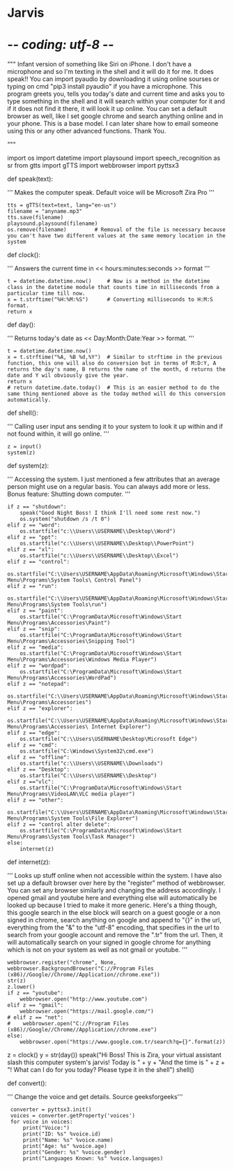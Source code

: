 # Jarvis
# -*- coding: utf-8 -*-
"""
Infant version of something like Siri on iPhone.
I don't have a microphone and so I'm texting in
the shell and it will do it for me. It does speak!!
You can import pyaudio by downloading it using online
sourses or typing on cmd "pip3 install pyaudio" if you
have a microphone. This program greets you, tells you 
today's date and current time and asks you to type 
something in the shell and it will search within your
computer for it and if it does not find it there, it will
look it up online. You can set a default browser as well, like
I set google chrome and search anything online and in your phone.
This is a base model. I can later share how to email someone using 
this or any other advanced functions. Thank You.

"""

import os
import datetime
import playsound
import speech_recognition as sr
from gtts import gTTS
import webbrowser
import pyttsx3

def speak(text):

''' Makes the computer speak. Default voice will be Microsoft Zira Pro '''

    tts = gTTS(text=text, lang="en-us")
    filename = "anyname.mp3"
    tts.save(filename)
    playsound.playsound(filename)	
    os.remove(filename) 		# Removal of the file is necessary because you can't have two different values at the same memory location in the system

def clock():

''' Answers the current time in << hours:minutes:seconds >> format '''

    t = datetime.datetime.now()		# Now is a method in the datetime class in the datetime module that counts time in milliseconds from a particular time till now.
    x = t.strftime("%H:%M:%S")		# Converting milliseconds to H:M:S format.
    return x

def day():

''' Returns today's date as << Day:Month:Date:Year >> format. '''

    t = datetime.datetime.now()
    x = t.strftime("%A, %B %d,%Y")	# Similar to strftime in the previous function, this one will also do conversion but in terms of M:D:Y, A returns the day's name, B returns the name of the month, d returns the date and Y wil obviously give the year.
    return x
    # return datetime.date.today()	# This is an easier method to do the same thing mentioned above as the today method will do this conversion automatically.

def shell():

''' Calling user input ans sending it to your system to look it up within and if not found within, it will go online. '''

    z = input()
    system(z)
    
def system(z):

''' Accessing the system. I just mentioned a few attributes that an average person might use on a regular basis. You can always add more or less. Bonus feature: Shutting down computer. '''

    if z == "shutdown":
        speak("Good Night Boss! I think I'll need some rest now.")
        os.system("shutdown /s /t 0")
    elif z == "word":
        os.startfile("c:\\Users\\USERNAME\\Desktop\\Word")
    elif z == "ppt":
        os.startfile("c:\\Users\\USERNAME\\Desktop\\PowerPoint")
    elif z == "xl":
        os.startfile("c:\\Users\\USERNAME\\Desktop\\Excel")
    elif z == "control":
        os.startfile("C:\\Users\USERNAME\AppData\Roaming\Microsoft\Windows\Start Menu\Programs\System Tools\ Control Panel")
    elif z == "run":
        os.startfile("C:\\Users\USERNAME\AppData\Roaming\Microsoft\Windows\Start Menu\Programs\System Tools\run")
    elif z == "paint":
        os.startfile("C:\ProgramData\Microsoft\Windows\Start Menu\Programs\Accessories\Paint")
    elif z == "snip":
        os.startfile("C:\ProgramData\Microsoft\Windows\Start Menu\Programs\Accessories\Snipping Tool")
    elif z == "media":
        os.startfile("C:\ProgramData\Microsoft\Windows\Start Menu\Programs\Accessories\Windows Media Player")
    elif z == "wordpad":
        os.startfile("C:\ProgramData\Microsoft\Windows\Start Menu\Programs\Accessories\WordPad")
    elif z == "notepad":
        os.startfile("C:\\Users\USERNAME\AppData\Roaming\Microsoft\Windows\Start Menu\Programs\Accessories")
    elif z == "explorer":
        os.startfile("C:\\Users\USERNAME\AppData\Roaming\Microsoft\Windows\Start Menu\Programs\Accessories\ Internet Explorer")
    elif z == "edge":
        os.startfile("C:\\Users\USERNAME\Desktop\Microsoft Edge")
    elif z == "cmd":
        os.startfile("C:\Windows\System32\cmd.exe")
    elif z == "offline":
        os.startfile("c:\\Users\\USERNAME\\Downloads")
    elif z == "Desktop":
        os.startfile("C:\\Users\\USERNAME\\Desktop")
    elif z =="vlc":
        os.startfile("C:\ProgramData\Microsoft\Windows\Start Menu\Programs\VideoLAN\VLC media player")
    elif z == "other":
        os.startfile("C:\\Users\USERNAME\AppData\Roaming\Microsoft\Windows\Start Menu\Programs\System Tools\File Explorer")
    elif z == "control alter delete":
        os.startfile("C:\ProgramData\Microsoft\Windows\Start Menu\Programs\System Tools\Task Manager")
    else:
        internet(z)

def internet(z):

''' Looks up stuff online when not accessible within the system. I have also set up a default browser over here by the "register" method of webbrowser. You can set any browser similarly
    and changing the address accordingly. I opened gmail and youtube here and everything else will automatically be looked up because I tried to make it more generic. Here's a thing though,
    this google search in the else block will search on a guest google or a non signed in chrome, search anything on google and append to "{}" in the url, everything from the "&" to the "utf-8" encoding, that 
    specifies in the url to search from your google account and remove the ".tr" from the url. Then, it will automatically search on your signed in google chrome for anything which is not on your system as well
    as not gmail or youtube. '''

    webbrowser.register("chrome", None, webbrowser.BackgroundBrowser("C://Program Files (x86)//Google//Chrome//Application//chrome.exe"))
    str(z)
    z.lower()
    if z == "youtube":
        webbrowser.open("http://www.youtube.com")
    elif z == "gmail":
        webbrowser.open("https://mail.google.com/")
    # elif z == "net":
    #    webbrowser.open("C://Program Files (x86)//Google//Chrome//Application//chrome.exe") 
    else:
        webbrowser.open("https://www.google.com.tr/search?q={}".format(z))
      
z = clock()
y = str(day())
speak("Hi Boss! This is Zira, your virtual assistant slash this computer system's jarvis! Today is " + y + "And the time is " + z + "! What can I do for you today? Please type it in the shell")
shell()

def convert():

''' Change the voice and get details. Source geeksforgeeks'''

     converter = pyttsx3.init()
     voices = converter.getProperty('voices')
     for voice in voices:
         print("Voice:") 
         print("ID: %s" %voice.id) 
         print("Name: %s" %voice.name) 
         print("Age: %s" %voice.age) 
         print("Gender: %s" %voice.gender) 
         print("Languages Known: %s" %voice.languages)
